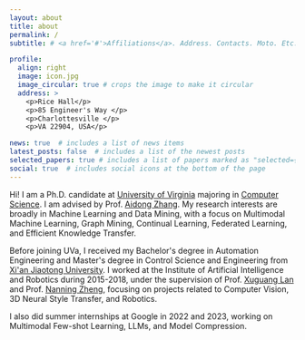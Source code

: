 ```yaml
---
layout: about
title: about
permalink: /
subtitle: # <a href='#'>Affiliations</a>. Address. Contacts. Moto. Etc.

profile:
  align: right
  image: icon.jpg
  image_circular: true # crops the image to make it circular
  address: >
    <p>Rice Hall</p>
    <p>85 Engineer's Way </p>
    <p>Charlottesville </p>
    <p>VA 22904, USA</p>

news: true  # includes a list of news items
latest_posts: false  # includes a list of the newest posts
selected_papers: true # includes a list of papers marked as "selected={true}"
social: true  # includes social icons at the bottom of the page
---
```


Hi! I am a Ph.D. candidate at [University of Virginia](https://www.virginia.edu) majoring in [Computer Science](https://engineering.virginia.edu/departments/computer-science). 
I am advised by Prof. [Aidong Zhang](https://scholar.google.com/citations?user=O8XxkE4AAAAJ&hl=en).
My research interests are broadly in Machine Learning and Data Mining, with a focus on Multimodal Machine Learning, Graph Mining, Continual Learning, Federated Learning, and Efficient Knowledge Transfer.

Before joining UVa, I received my Bachelor's degree in Automation Engineering and Master's degree in Control Science and Engineering from [Xi'an Jiaotong University](http://en.hit.edu.cn/). I worked at the Institute of Artificial Intelligence and Robotics during 2015-2018, under the supervision of Prof. [Xuguang Lan](https://www.semanticscholar.org/author/Xuguang-Lan/2498428) and Prof. [Nanning Zheng](https://research.com/u/nanning-zheng), focusing on projects related to Computer Vision, 3D Neural Style Transfer, and Robotics.<!-- I am passionate about exploring AL/ML/CV/NLP potentials in daily lives! -->

<!-- Hi! I am currently a fifth-year Ph.D. student at MIT majoring in Electrical Engineering and Computer Science. -->
<!-- My research focuses on machine learning and developing robust and efficient algorithms driven by clinical problems.
Applications include motion-robust 3D rendering of the human brain, real-time quality assessment in MR scans as well as pose estimation and motion characterization of fetuses. -->

I also did summer internships at Google in 2022 and 2023, working on Multimodal Few-shot Learning, LLMs, and Model Compression. 

<!-- Prior to MIT, I received my Bachelor's degree from Tsinghua University in 2018. I also spent a summer as a research assistant at Stanford, where I was advised by Prof. [John Pauly](https://web.stanford.edu/~pauly/) and Prof. [Greg Zaharchuk](https://profiles.stanford.edu/greg-zaharchuk). -->

<!--
Write your biography here. Tell the world about yourself. Link to your favorite [subreddit](http://reddit.com). You can put a picture in, too. The code is already in, just name your picture `prof_pic.jpg` and put it in the `img/` folder.test

Put your address / P.O. box / other info right below your picture. You can also disable any of these elements by editing `profile` property of the YAML header of your `_pages/about.md`. Edit `_bibliography/papers.bib` and Jekyll will render your [publications page](/al-folio/publications/) automatically.

Link to your social media connections, too. This theme is set up to use [Font Awesome icons](http://fortawesome.github.io/Font-Awesome/) and [Academicons](https://jpswalsh.github.io/academicons/), like the ones below. Add your Facebook, Twitter, LinkedIn, Google Scholar, or just disable all of them.
-->